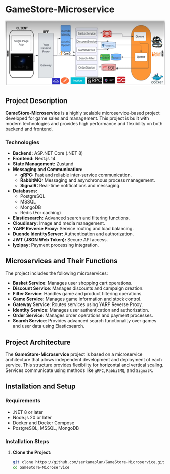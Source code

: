 # GameStore-Microservice

![GameStore Logo](./GameStoreArch.png)

## Project Description

**GameStore-Microservice** is a highly scalable microservice-based project developed for game sales and management. This project is built with modern technologies and provides high performance and flexibility on both backend and frontend.

### Technologies
- **Backend:** ASP.NET Core (.NET 8)
- **Frontend:** Next.js 14
- **State Management:** Zustand
- **Messaging and Communication:**
  - **gRPC:** Fast and reliable inter-service communication.
  - **RabbitMQ:** Messaging and asynchronous process management.
  - **SignalR:** Real-time notifications and messaging.
- **Databases:**
  - PostgreSQL
  - MSSQL
  - MongoDB
  - Redis (For caching)
- **Elasticsearch:** Advanced search and filtering functions.
- **Cloudinary:** Image and media management.
- **YARP Reverse Proxy:** Service routing and load balancing.
- **Duende IdentityServer:** Authentication and authorization.
- **JWT (JSON Web Token):** Secure API access.
- **Iyzipay:** Payment processing integration.

## Microservices and Their Functions

The project includes the following microservices:

- **Basket Service**: Manages user shopping cart operations.
- **Discount Service**: Manages discounts and campaign creation.
- **Filter Service**: Handles game and product filtering operations.
- **Game Service**: Manages game information and stock control.
- **Gateway Service**: Routes services using YARP Reverse Proxy.
- **Identity Service**: Manages user authentication and authorization.
- **Order Service**: Manages order operations and payment processes.
- **Search Service**: Provides advanced search functionality over games and user data using Elasticsearch.

## Project Architecture

The **GameStore-Microservice** project is based on a microservice architecture that allows independent development and deployment of each service. This structure provides flexibility for horizontal and vertical scaling. Services communicate using methods like `gRPC`, `RabbitMQ`, and `SignalR`.


## Installation and Setup

### Requirements
- .NET 8 or later
- Node.js 20 or later
- Docker and Docker Compose
- PostgreSQL, MSSQL, MongoDB

### Installation Steps

1. **Clone the Project:**
   ```bash
   git clone https://github.com/serkanaplan/GameStore-Microservice.git
   cd GameStore-Microservice
